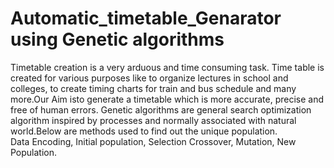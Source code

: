 # Automatic_timetable_Genarator using Genetic algorithms

Timetable creation is a very arduous and
time consuming task. Time table is created
for various purposes like to organize
lectures in school and colleges, to create
timing charts for train and bus schedule
and many more.Our Aim isto generate a
timetable which is more accurate, precise
and free of human errors.
Genetic algorithms are
general search 
optimization algorithm
inspired by processes
and normally associated
with natural world.Below are methods used to find out the unique population.  
Data
Encoding,
Initial
population,
Selection Crossover,
Mutation,
New
Population.

